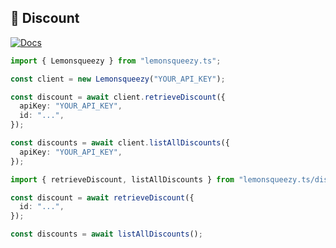 ## 🔖 Discount

[![Docs](https://img.shields.io/badge/-Docs-blue.svg?style=for-the-badge)](https://docs.lemonsqueezy.com/api/discounts)

```typescript
import { Lemonsqueezy } from "lemonsqueezy.ts";

const client = new Lemonsqueezy("YOUR_API_KEY");

const discount = await client.retrieveDiscount({
  apiKey: "YOUR_API_KEY",
  id: "...",
});

const discounts = await client.listAllDiscounts({
  apiKey: "YOUR_API_KEY",
});
```

```typescript
import { retrieveDiscount, listAllDiscounts } from "lemonsqueezy.ts/discount";

const discount = await retrieveDiscount({
  id: "...",
});

const discounts = await listAllDiscounts();
```
